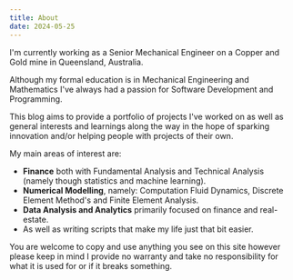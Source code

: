 ```yaml
---
title: About
date: 2024-05-25
---
```

I'm currently working as a Senior Mechanical Engineer on a Copper and Gold mine in Queensland, Australia. 

Although my formal education is in Mechanical Engineering and Mathematics I've always had a passion for Software Development and Programming. 

This blog aims to provide a portfolio of projects I've worked on as well as general interests and learnings along the way in the hope of sparking innovation and/or helping people with projects of their own. 

My main areas of interest are: 
- **Finance** both with Fundamental Analysis and Technical Analysis (namely though statistics and machine learning). 
- **Numerical Modelling**, namely: Computation Fluid Dynamics, Discrete Element Method's and Finite Element Analysis.
- **Data Analysis and Analytics** primarily focused on finance and real-estate. 
- As well as writing scripts that make my life just that bit easier. 

You are welcome to copy and use anything you see on this site however please keep in mind I provide no warranty and take no responsibility for what it is used for or if it breaks something. 

